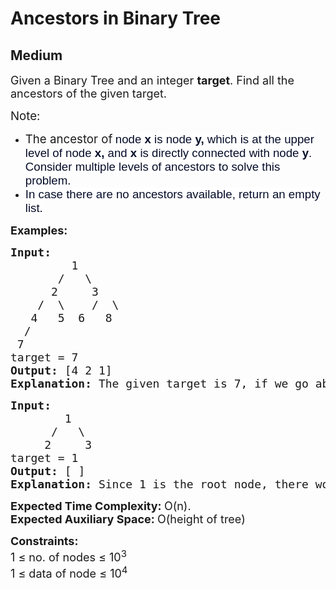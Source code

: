 # Ancestors in Binary Tree
## Medium
<div class="problems_problem_content__Xm_eO"><p><span style="font-size: 18px;">Given a Binary Tree and an integer <strong>target</strong>. Find all the ancestors of the given target.</span></p>
<p><span style="font-size: 18px;"><span style="font-size: 14pt;">Note:<strong> </strong></span></span></p>
<ul>
<li><span style="font-size: 18px;"><span style="font-size: 14pt;">The ancestor&nbsp;of<strong> </strong><span style="background-color: #ffffff; color: #040c28; font-family: 'Google Sans', arial, sans-serif;">node <strong>x</strong> is node <strong>y,</strong> which is at the upper level of node <strong>x, </strong>and <strong>x</strong> is directly connected with node <strong>y</strong>. Consider multiple levels of ancestors to solve this problem.</span></span><br></span></li>
<li><span style="font-size: 18px;"><span style="font-size: 14pt;"><span style="background-color: #ffffff; color: #040c28; font-family: 'Google Sans', arial, sans-serif;">In case there are no ancestors available, return an empty list.</span></span></span></li>
</ul>
<p><span style="font-size: 18px;"><strong>Examples:</strong></span></p>
<pre><span style="font-size: 18px;"><strong>Input:</strong>
&nbsp;        1
&nbsp;      /   \
&nbsp;     2     3
&nbsp;   /  \    /  \
&nbsp;  4   5  6   8
&nbsp; /
&nbsp;7
target = 7<strong>
Output: </strong>[4 2 1]<br></span><span style="font-size: 18px;"><strong>Explanation: </strong>The given target is 7, if we go above the level of node 7, then we find 4, 2 and 1. Hence the ancestors of node 7 are 4 2 and 1<br></span></pre>
<pre><span style="font-size: 18px;"><strong>Input:
&nbsp;       </strong>1
&nbsp;     /   \
&nbsp;    2     3
target = 1<strong>
Output: </strong>[ ]<br><strong>Explanation: </strong>Since 1 is the root node, there would be no ancestors. Hence we return an empty list.</span></pre>
<p><span style="font-size: 18px;"><strong>Expected Time Complexity:&nbsp;</strong>O(n).<br><strong>Expected Auxiliary Space:&nbsp;</strong>O(height of tree)</span></p>
<p><span style="font-size: 18px;"><strong>Constraints:</strong><br>1 ≤ no. of nodes ≤ 10<sup>3</sup><br>1 ≤ data of node ≤ 10<sup>4</sup></span></p></div>